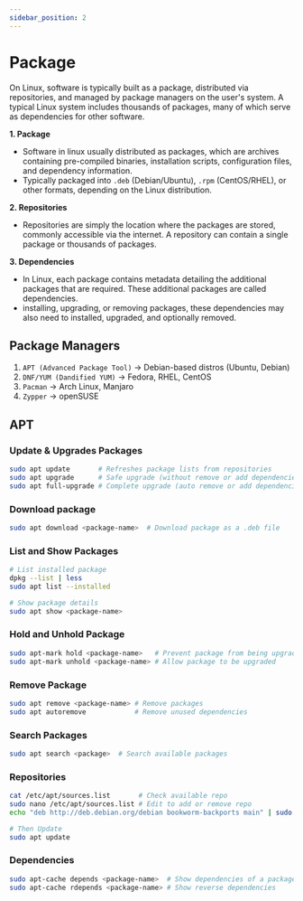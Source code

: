 ```yaml
---
sidebar_position: 2
---
```


# Package

On Linux, software is typically built as a package, distributed via repositories, and managed by package managers on the user's system. A typical Linux system includes thousands of packages, many of which serve as dependencies for other software. 

**1. Package**
- Software in linux usually distributed as packages, which are archives containing pre-compiled binaries, installation scripts, configuration files, and dependency information.
-  Typically packaged into `.deb` (Debian/Ubuntu), `.rpm` (CentOS/RHEL), or other formats, depending on the Linux distribution.

**2. Repositories**
- Repositories are simply the location where the packages are stored, commonly accessible via the internet. A repository can contain a single package or thousands of packages. 

**3. Dependencies**
-  In Linux, each package contains metadata detailing the additional packages that are required. These additional packages are called dependencies.
- installing, upgrading, or removing packages, these dependencies may also need to installed, upgraded, and optionally removed.

## Package Managers
1. `APT (Advanced Package Tool)` → Debian-based distros (Ubuntu, Debian)
2. `DNF/YUM (Dandified YUM)` → Fedora, RHEL, CentOS
3. `Pacman` → Arch Linux, Manjaro
4. `Zypper` → openSUSE

## APT
### Update & Upgrades Packages
```sh
sudo apt update       # Refreshes package lists from repositories           
sudo apt upgrade      # Safe upgrade (without remove or add dependencies)
sudo apt full-upgrade # Complete upgrade (auto remove or add dependencies)
```
### Download package
```sh
sudo apt download <package-name>  # Download package as a .deb file
```
### List and Show Packages
```sh
# List installed package
dpkg --list | less
sudo apt list --installed

# Show package details
sudo apt show <package-name>
```

### Hold and Unhold Package
```sh
sudo apt-mark hold <package-name>   # Prevent package from being upgraded
sudo apt-mark unhold <package-name> # Allow package to be upgraded
```

### Remove Package
```sh
sudo apt remove <package-name> # Remove packages
sudo apt autoremove            # Remove unused dependencies
```

### Search Packages
```sh
sudo apt search <package>  # Search available packages
```

### Repositories
```sh
cat /etc/apt/sources.list       # Check available repo
sudo nano /etc/apt/sources.list # Edit to add or remove repo
echo "deb http://deb.debian.org/debian bookworm-backports main" | sudo tee -a /etc/apt/sources.list   # Example of add new repo

# Then Update
sudo apt update
```

### Dependencies
```sh
sudo apt-cache depends <package-name>  # Show dependencies of a package
sudo apt-cache rdepends <package-name> # Show reverse dependencies
```